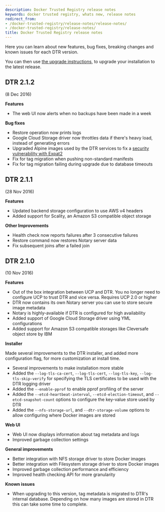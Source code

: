```yaml
---
description: Docker Trusted Registry release notes
keywords: docker trusted registry, whats new, release notes
redirect_from:
- /docker-trusted-registry/release-notes/release-notes/
- /docker-trusted-registry/release-notes/
title: Docker Trusted Registry release notes
---
```


Here you can learn about new features, bug fixes, breaking changes and
known issues for each DTR version.

You can then use [the upgrade instructions](install/upgrade.md),
to upgrade your installation to the latest release.

## DTR 2.1.2

(8 Dec 2016)

**Features**

* The web UI now alerts when no backups have been made in a week


**Bug fixes**

* Restore operation now prints logs
* Google Cloud Storage driver now throttles data if there's heavy load, instead
of generating errors
* Upgraded Alpine images used by the DTR services to fix a [security
vulnerability with Expat2](https://cve.mitre.org/cgi-bin/cvename.cgi?name=CVE-2016-4472)
* Fix for tag migration when pushing non-standard manifests
* Fix for tag migration failing during upgrade due to database timeouts


## DTR 2.1.1

(28 Nov 2016)

**Features**

* Updated backend storage configuration to use AWS v4 headers
* Added support for Scality, an Amazon S3 compatible object storage

**Other Improvements**

* Health check now reports failures after 3 consecutive failures
* Restore command now restores Notary server data
* Fix subsequent joins after a failed join


## DTR 2.1.0

(10 Nov 2016)

**Features**

* Out of the box integration between UCP and DTR. You no longer need to
configure UCP to trust DTR and vice versa. Requires UCP 2.0 or higher
* DTR now contains its own Notary server you can use to store secure image
metadata
* Notary is highly-available if DTR is configured for high availability
* Added support of Google Cloud Storage driver using YML configurations
* Added support for Amazon S3 compatible storages like Cleversafe object store
by IBM

**Installer**

Made several improvements to the DTR installer, and added more configuration
flag, for more customization at install time.

* Several improvements to make installation more stable
* Added the `--log-tls-ca-cert`, `--log-tls-cert`, `--log-tls-key`,
`--log-tls-skip-verify` for specifying the TLS certificates to be used
with the DTR logging driver
* Added the `--enable-pprof` to enable pprof profiling of the server
* Added the `--etcd-heartbeat-interval`, `--etcd-election-timeout`, and
`--etcd-snapshot-count` options to configure the key-value store used by DTR
* Added the  `--nfs-storage-url`, and `--dtr-storage-volume` options to allow
configuring where Docker images are stored

**Web UI**

* Web UI now displays information about tag metadata and logs
* Improved garbage collection settings

**General improvements**

* Better integration with NFS storage driver to store Docker images
* Better integration with Filesystem storage driver to store Docker images
* Improved garbage collection performance and efficiency
* Improved health checking API for more granularity

**Known issues**

* When upgrading to this version, tag metadata is migrated to DTR's internal
database. Depending on how many images are stored in DTR this can take some
time to complete.

